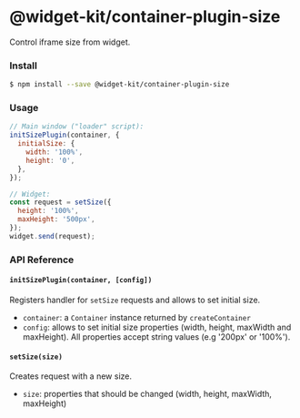 # @widget-kit/container-plugin-size

Control iframe size from widget.

### Install

```bash
$ npm install --save @widget-kit/container-plugin-size
```

### Usage

```js
// Main window ("loader" script):
initSizePlugin(container, {
  initialSize: {
    width: '100%',
    height: '0',
  },
});

// Widget:
const request = setSize({
  height: '100%',
  maxHeight: '500px',
});
widget.send(request);
```

### API Reference

#### `initSizePlugin(container, [config])`

Registers handler for `setSize` requests and allows to set initial size.

- `container`: a `Container` instance returned by `createContainer`
- `config`: allows to set initial size properties (width, height, maxWidth and maxHeight). All properties accept string values (e.g '200px' or '100%').

#### `setSize(size)`

Creates request with a new size.

- `size`: properties that should be changed (width, height, maxWidth, maxHeight)
